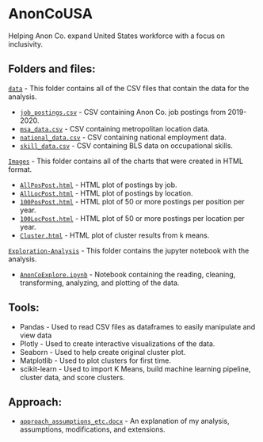# AnonCoUSA
Helping Anon Co. expand United States workforce with a focus on inclusivity.

## Folders and files:

[`data`](data) - This folder contains all of the CSV files that contain the data for the analysis.

 - [`job_postings.csv`](data/job_postings.csv) - CSV containing Anon Co. job postings from 2019-2020.
 - [`msa_data.csv`](data/msa_data.csv) - CSV containing metropolitan location data.
 - [`national_data.csv`](data/national_data.csv) - CSV containing national employment data.
 - [`skill_data.csv`](data/skill_data.csv) - CSV containing BLS data on occupational skills.

[`Images`](Images) - This folder contains all of the charts that were created in HTML format.
 - [`AllPosPost.html`](Images/AllPosPost.html) - HTML plot of postings by job.
 - [`AllLocPost.html`](Images/AllLocPost.html) - HTML plot of postings by location.
 - [`100PosPost.html`](Images/100PosPost.html) - HTML plot of 50 or more postings per position per year.
 - [`100LocPost.html`](Images/100LocPost.html) - HTML plot of 50 or more postings per location per year.
 - [`Cluster.html`](Images/Cluster.html) - HTML plot of cluster results from k means.

[`Exploration-Analysis`](Exploration-Analysis) - This folder contains the jupyter notebook with the analysis.
 - [`AnonCoExplore.ipynb`](Exloration-Analysis/AnonCoExplore.ipynb) - Notebook containing the reading, cleaning, transforming, analyzing, and plotting of the data.


## Tools:
 - Pandas - Used to read CSV files as dataframes to easily manipulate and view data
 - Plotly - Used to create interactive visualizations of the data.
 - Seaborn - Used to help create original cluster plot.
 - Matplotlib - Used to plot clusters for first time.
 - scikit-learn - Used to import K Means, build machine learning pipeline, cluster data, and score clusters.

## Approach:
 - [`approach_assumptions_etc.docx`](approach_assumptions_etc.docx) - An explanation of my analysis, assumptions, modifications, and extensions.
